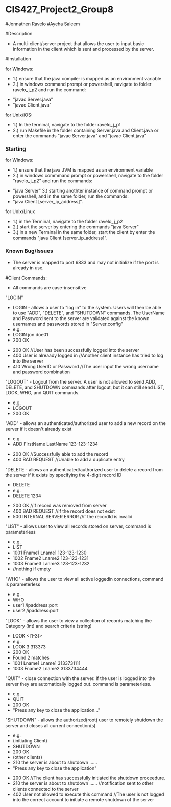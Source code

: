 # CIS427_Project2_Group8
#Jonnathen Ravelo
#Ayeha Saleem

#Description
- A multi-client/server project that allows the user to input basic information in the client which is sent and processed by the server.

#Installation

for Windows:
- 1.) ensure that the java compiler is mapped as an environment variable
- 2.) in windows command prompt or powershell, navigate to folder ravelo_j_p2 and run the command:
* "javac Server.java"
* "javac Client.java"

for Unix/iOS:
- 1.) In the terminal, navigate to the folder ravelo_j_p1
- 2.) run Makefile in the folder containing Server.java and Client.java or enter the commands "javac Server.java" and "javac Client.java"

### Starting

for Windows:
- 1.) ensure that the java JVM is mapped as an environment variable
- 2.) in windows commmand prompt or powershell, navigate to the folder "ravelo_j_p2" and run the commands:
* "java Server"
3.) starting anothter instance of command prompt or powershell, and in the same folder, run the commands:
* "java Client [server_ip_address]".

for Unix/Linux
- 1.) in the Terminal, navigate to the folder ravelo_j_p2
- 2.) start the server by entering the commands "java Server"
- 3.) in a new Terminal in the same folder, start the client by enter the commands "java Client [server_ip_address]".

### Known Bug/Issues
- The server is mapped to port 6833 and may not initialize if the port is already in use.

#Client Commands: 
* All commands are case-insensitive

"LOGIN"
+ LOGIN <UserName> <Password> - allows a user to "log in" to the system. Users will then be able to use "ADD", "DELETE", and "SHUTDOWN" commands. The UserName and Password sent to the server are validated against the known usernames and passwords stored in "Server.config"
+ e.g.
+ LOGIN jon doe01
+ 200 OK
- 200 OK                            //User has been successfully logged into the server
- 400 User is alreaady logged in    //Another client instance has tried to log into the server
- 410 Wrong UserID or Password      //The user input the wrong username and password combination

"LOGOUT" - Logout from the server.  A user is not allowed to send ADD, DELETE, and SHUTDOWN 
commands after logout, but it can still send LIST, LOOK, WHO, and QUIT commands.
+ e.g.
+ LOGOUT
+ 200 OK

"ADD" - allows an authenticated/authorized user to add a new record on the server if it doesn't already exist
+ e.g. 
+ ADD FirstName LastName 123-123-1234 
- 200 OK              //Successfully able to add the record
- 400 BAD REQUEST     //Unable to add a duplicate entry

"DELETE - allows an authenticated/authorized user to delete a record from the server if it exists by specifying the 4-digit record ID
+ DELETE <RecordID>
+ e.g. 
+ DELETE 1234
- 200 OK                        //if record was removed from server
- 400 BAD REQUEST              //if the record does not exist
- 500 INTERNAL SERVER ERROR    //if the recordId is invalid

"LIST" - allows user to view all records stored on server, command is parameterless
+ e.g. 
+ LIST
+ 1001 Fname1 Lname1 123-123-1230
+ 1002 Fname2 Lname2 123-123-1231
+ 1003 Fname3 Lanme3 123-123-1232
+ //nothing if empty

"WHO" - allows the user to view all active loggedin connections, command is parameterless
+ e.g.
+ WHO
+ user1     /ipaddress:port
+ user2     /ipaddress:port

"LOOK" - allows the user to view a collection of records matching the Category (int) and search criteria (string)
+ LOOK <[1-3]> <StrPattern>
+ e.g.
+ LOOK 3 313373
+ 200 OK
+ Found 2 matches
+ 1001 Lname1 Lname1 3133731111
+ 1003 Fname2 Lname2 3133734444
 
"QUIT" - close connection with the server. If the user is logged into the server they are automatically logged out. command is parameterless.
+ e.g.
+ QUIT
+ 200 OK
+ "Press any key to close the application..."

"SHUTDOWN" - allows the authorized(root) user to remotely shutdown the server and closes all current connection(s)
+ e.g.
+ (initiating Client)
+ SHUTDOWN
+ 200 OK 
+ (other clients)
+ 210 the server is about to shutdown ......        
+ "Press any key to close the application"
- 200 OK                                        //The client has successfully initiated the shutdown proceedure.
- 210 the server is about to shutdown ......    //notification sent to other clients connected to the server
- 402 User not allowed to execute this command  //The user is not logged into the correct account to initiate a remote shutdown of the server
 

